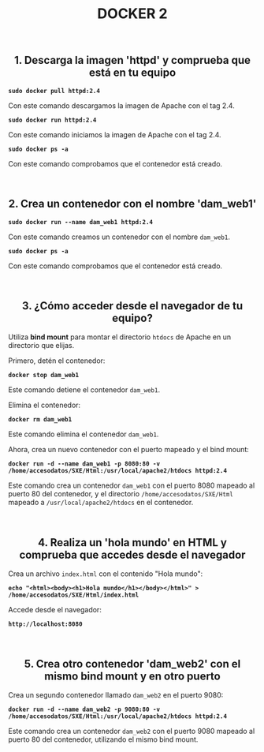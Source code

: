 <div style="text-align: center;">

# DOCKER 2

</div>

<br>

<div style="text-align: center;">

## 1. Descarga la imagen 'httpd' y comprueba que está en tu equipo

</div>

**`sudo docker pull httpd:2.4`**

Con este comando descargamos la imagen de Apache con el tag 2.4.

**`sudo docker run httpd:2.4`**

Con este comando iniciamos la imagen de Apache con el tag 2.4.

**`sudo docker ps -a`**

Con este comando comprobamos que el contenedor está creado.

<br>

<div style="text-align: center;">

## 2. Crea un contenedor con el nombre 'dam_web1'

</div>

**`sudo docker run --name dam_web1 httpd:2.4`**

Con este comando creamos un contenedor con el nombre `dam_web1`.

**`sudo docker ps -a`**

Con este comando comprobamos que el contenedor está creado.

<br>

<div style="text-align: center;">

## 3. ¿Cómo acceder desde el navegador de tu equipo?

</div>

Utiliza **bind mount** para montar el directorio `htdocs` de Apache en un directorio que elijas.

Primero, detén el contenedor:

**`docker stop dam_web1`**

Este comando detiene el contenedor `dam_web1`.

Elimina el contenedor:

**`docker rm dam_web1`**

Este comando elimina el contenedor `dam_web1`.

Ahora, crea un nuevo contenedor con el puerto mapeado y el bind mount:

**`docker run -d --name dam_web1 -p 8080:80 -v /home/accesodatos/SXE/Html:/usr/local/apache2/htdocs httpd:2.4`**

Este comando crea un contenedor `dam_web1` con el puerto 8080 mapeado al puerto 80 del contenedor, y el directorio `/home/accesodatos/SXE/Html` mapeado a `/usr/local/apache2/htdocs` en el contenedor.

<br>

<div style="text-align: center;">

## 4. Realiza un 'hola mundo' en HTML y comprueba que accedes desde el navegador

</div>

Crea un archivo `index.html` con el contenido "Hola mundo":

**`echo "<html><body><h1>Hola mundo</h1></body></html>" > /home/accesodatos/SXE/Html/index.html`**

Accede desde el navegador:

**`http://localhost:8080`**

<br>

<div style="text-align: center;">

## 5. Crea otro contenedor 'dam_web2' con el mismo bind mount y en otro puerto

</div>

Crea un segundo contenedor llamado `dam_web2` en el puerto 9080:

**`docker run -d --name dam_web2 -p 9080:80 -v /home/accesodatos/SXE/Html:/usr/local/apache2/htdocs httpd:2.4`**

Este comando crea un contenedor `dam_web2` con el puerto 9080 mapeado al puerto 80 del contenedor, utilizando el mismo bind mount.

<br>

<div style="text-align: center;">

